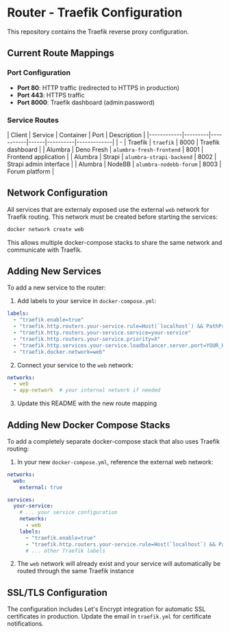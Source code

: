 # Router - Traefik Configuration

This repository contains the Traefik reverse proxy configuration.

## Current Route Mappings

### Port Configuration
- **Port 80**: HTTP traffic (redirected to HTTPS in production)
- **Port 443**: HTTPS traffic
- **Port 8000**: Traefik dashboard (admin:password)

### Service Routes

| Client | Service | Container | Port | Description |
|------------|---------|-----------|------|----------|-------------|
| - | Traefik | `traefik` | 8000 | Traefik dashboard | 
| Alumbra | Deno Fresh | `alumbra-fresh-frontend` | 8001 | Frontend application |
| Alumbra | Strapi | `alumbra-strapi-backend` | 8002 | Strapi admin interface |
| Alumbra | NodeBB | `alumbra-nodebb-forum` | 8003 | Forum platform |

## Network Configuration

All services that are externaly exposed use the external `web` network for Traefik routing. This network must be created before starting the services:

```bash
docker network create web
```

This allows multiple docker-compose stacks to share the same network and communicate with Traefik.

## Adding New Services

To add a new service to the router:

1. Add labels to your service in `docker-compose.yml`:
```yaml
labels:
  - "traefik.enable=true"
  - "traefik.http.routers.your-service.rule=Host(`localhost`) && PathPrefix(`/your-path`)"
  - "traefik.http.routers.your-service.service=your-service"
  - "traefik.http.routers.your-service.priority=X"
  - "traefik.http.services.your-service.loadbalancer.server.port=YOUR_PORT"
  - "traefik.docker.network=web"
```

2. Connect your service to the `web` network:
```yaml
networks:
  - web
  - app-network  # your internal network if needed
```

3. Update this README with the new route mapping

## Adding New Docker Compose Stacks

To add a completely separate docker-compose stack that also uses Traefik routing:

1. In your new `docker-compose.yml`, reference the external web network:
```yaml
networks:
  web:
    external: true

services:
  your-service:
    # ... your service configuration
    networks:
      - web
    labels:
      - "traefik.enable=true"
      - "traefik.http.routers.your-service.rule=Host(`localhost`) && PathPrefix(`/your-path`)"
      # ... other Traefik labels
```

2. The `web` network will already exist and your service will automatically be routed through the same Traefik instance

## SSL/TLS Configuration

The configuration includes Let's Encrypt integration for automatic SSL certificates in production. Update the email in `traefik.yml` for certificate notifications.
